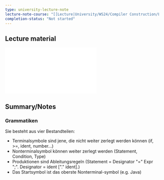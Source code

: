 ```yaml
---
type: university-lecture-note
lecture-note-course: "[[Lecture|University/WS24/Compiler Construction/Lecture]]"
completion-status: "Not started"
---
```

## Lecture material
![](_attachments/01.Ueberblick.pdf)
## Summary/Notes
### Grammatiken
Sie besteht aus vier Bestandteilen:
- Terminalsymbole sind jene, die nicht weiter zerlegt werden können (if, >=, ident, number...)
- Nonterminalsymbol können weiter zerlegt werden (Statement, Condition, Type)
- Produktionen sind Ableitungsregeln (Statement = Designator "=" Expr ";".
Designator = ident \["." ident].)
- Das Startsymbol ist das oberste Nonterminal-symbol (e.g. Java)


